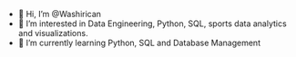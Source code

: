 - 👋 Hi, I’m @Washirican
- 👀 I’m interested in Data Engineering, Python, SQL, sports data analytics and visualizations.
- 🌱 I’m currently learning Python, SQL and Database Management

<!---
Washirican/Washirican is a ✨ special ✨ repository because its `README.md` (this file) appears on your GitHub profile.
You can click the Preview link to take a look at your changes.
--->
